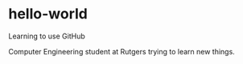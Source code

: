 # hello-world
Learning to use GitHub

Computer Engineering student at Rutgers trying to learn new things.
